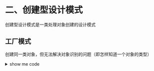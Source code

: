 # 二、创建型设计模式
创建型设计模式是一类处理对象创建的设计模式
## 工厂模式
创建同一类对象，但无法解决对象识别的问题（即怎样知道一个对象的类型）
<details>
  <summary>show me code</summary>
  <pre>
    <code>
      function createPerson(name, age, job) {
        let o = new Object()
        o.name = name
        o.age = age
        o.job = job
        o.sayHi = function() {
          console.log('hi')
        }
        return o
      }
      let person1 = createPerson('jerry', 26, 'software Engineer')
      let person2 = createPerson('zn', 28, 'Doctor')
    </code>
  </pre>
</details>
